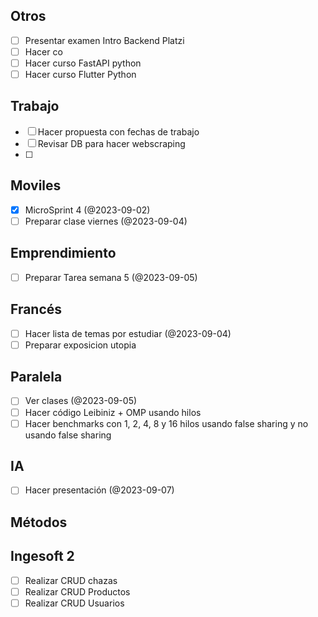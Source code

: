 ## Otros

- [ ] Presentar examen Intro Backend Platzi
- [ ] Hacer co
- [ ] Hacer curso FastAPI python
- [ ] Hacer curso Flutter Python

## Trabajo
- [ ] Hacer propuesta con fechas de trabajo
- [ ] Revisar DB para hacer webscraping
- [ ] 
## Moviles

- [x] MicroSprint 4 (@2023-09-02)
- [ ] Preparar clase viernes (@2023-09-04)

## Emprendimiento

- [ ] Preparar Tarea semana 5 (@2023-09-05)
## Francés

- [ ] Hacer lista de temas por estudiar (@2023-09-04)
- [ ] Preparar exposicion utopia
## Paralela

- [ ] Ver clases (@2023-09-05)
- [ ] Hacer código Leibiniz  + OMP usando hilos
- [ ] Hacer benchmarks con 1, 2, 4, 8 y 16 hilos usando false sharing y no usando false sharing
## IA
- [ ] Hacer presentación (@2023-09-07)
## Métodos

## Ingesoft 2

- [ ] Realizar CRUD chazas
- [ ] Realizar CRUD Productos
- [ ] Realizar CRUD Usuarios 